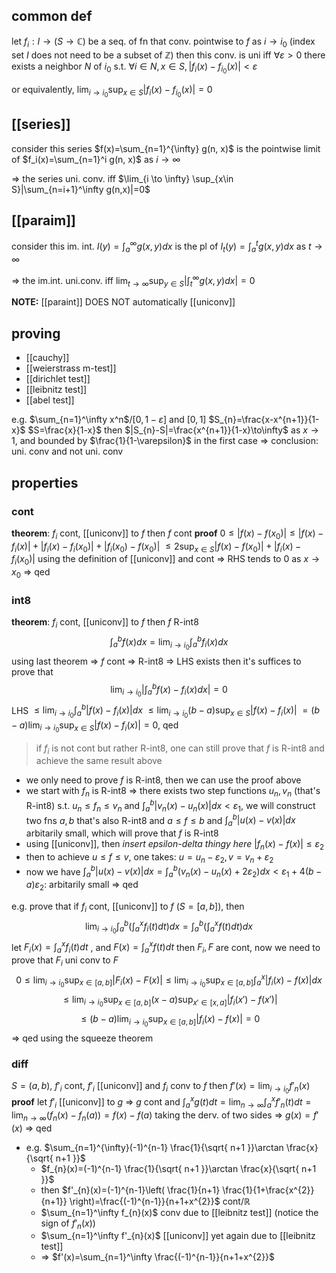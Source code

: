 ## common def
let $f_i: I \to (S \to \mathbb C)$ be a seq. of fn that conv. pointwise to $f$ as $i \to i_0$
(index set $I$ does not need to be a subset of $\mathbb Z$)
then this conv. is uni iff $\forall \varepsilon > 0$ there exists a neighbor $N$ of $i_0$ s.t.
$\forall i\in N, x\in S, |f_i(x)-f_{i_0}(x)| < \varepsilon$

or equivalently, $\lim_{i\to i_0} \sup_{x\in S}|f_i(x)-f_{i_0}(x)| = 0$

## [[series]]
consider this series $f(x)=\sum_{n=1}^{\infty} g(n, x)$
is the pointwise limit of $f_i(x)=\sum_{n=1}^i g(n, x)$ as $i\to \infty$

=> the series uni. conv. iff $\lim_{i \to \infty} \sup_{x\in S}|\sum_{n=i+1}^\infty g(n,x)|=0$

## [[paraim]]
consider this im. int. $I(y)=\int_a^\infty g(x,y)dx$
is the pl of $I_t(y)=\int_a^t g(x,y)dx$ as $t \to \infty$

=> the im.int. uni.conv. iff $\lim_{t\to\infty}\sup_{y\in S} |\int_t^\infty g(x,y)dx| = 0$

**NOTE:** [[paraint]] DOES NOT automatically [[uniconv]]

## proving
- [[cauchy]]
- [[weierstrass m-test]]
- [[dirichlet test]]
- [[leibnitz test]]
- [[abel test]]

e.g. $\sum_{n=1}^\infty x^n$/$[0,1-\varepsilon]$ and $[0,1]$
$S_{n}=\frac{x-x^{n+1}}{1-x}$
$S=\frac{x}{1-x}$
then $|S_{n}-S|=\frac{x^{n+1}}{1-x}\to\infty$ as $x\to 1$, and bounded by $\frac{1}{1-\varepsilon}$ in the first case => conclusion: uni. conv and not uni. conv

## properties
### cont
**theorem**: $f_{i}$ cont, [[uniconv]] to $f$ then $f$ cont
**proof**
$0\leq|f(x)-f(x_{0})|\leq|f(x)-f_{i}(x)|+|f_{i}(x)-f_{i}(x_{0})|+|f_{i}(x_{0})-f(x_{0})|$
$\leq 2\sup_{x\in S}|f(x)-f(x_{0})|+|f_{i}(x)-f_{i}(x_{0})|$
using the definition of [[uniconv]] and cont => RHS tends to 0 as $x\to x_{0}$ => qed

### int8
**theorem**: $f_{i}$ cont, [[uniconv]] to $f$ then $f$ R-int8
$$
\int_{a}^b f(x)dx =\lim_{ i \to i_{0} } \int _{a}^{b}f_{i}(x)dx 
$$
using last theorem => $f$ cont => R-int8 => LHS exists
then it's suffices to prove that
$$
\lim_{ i \to i_{0} } \left|\int _{a}^{b} f(x)-f_{i}(x)dx\right|=0
$$
LHS $\leq \lim_{ i \to i_{0} } \int _{a}^{b} |f(x)-f_{i}(x)|dx$
$\leq \lim_{ i \to i_{0} } (b-a)\sup_{x\in S}|f(x)-f_{i}(x)|$
$=(b-a)\lim_{ i \to i_{0} }\sup_{x\in S}|f(x)-f_{i}(x)| = 0$, qed

>if $f_{i}$ is not cont but rather R-int8, one can still prove that $f$ is R-int8 and achieve the same result above
- we only need to prove $f$ is R-int8, then we can use the proof above
- we start with $f_{n}$ is R-int8 => there exists two step functions $u_{n},v_{n}$ (that's R-int8) s.t. $u_{n}\leq f_{n}\leq v_{n}$ and $\int_{a}^{b}|v_{n}(x)-u_{n}(x)|dx < \varepsilon_{1}$, we will construct two fns $a,b$ that's also R-int8 and $a\leq f\leq b$ and $\int _{a}^{b}|u(x)-v(x)|dx$ arbitarily small, which will prove that $f$ is R-int8
- using [[uniconv]], then *insert epsilon-delta thingy here* $|f_{n}(x)-f(x)|\leq \varepsilon_{2}$
- then to achieve $u\leq f\leq v$, one takes: $u=u_{n}-\varepsilon_{2}, v=v_{n}+\varepsilon_{2}$
- now we have $\int _{a}^{b}|u(x)-v(x)|dx=\int _{a}^b (v_{n}(x)-u_{n}(x)+2\varepsilon_{2})dx$$<\varepsilon_{1}+4(b-a)\varepsilon_{2}$: arbitarily small => qed

e.g. prove that if $f_{i}$ cont, [[uniconv]] to $f$ ($S=[a,b]$), then
$$
\lim_{ i \to i_{0} } \int _{a}^b \left( \int _{a}^xf_{i}(t)dt\right)dx = \int _{a}^b\left( \int _{a}^x f(t)dt  \right) dx 
$$
let $F_{i}(x)=\int _{a}^xf_{i}(t)dt$ , and $F(x)=\int _{a}^xf(t)dt$
then $F_{i},F$ are cont, now we need to prove that $F_{i}$ uni conv to $F$
$$
0\leq\lim_{ i \to i_{0} } \sup_{x\in [a,b]} |F_{i}(x)-F(x)|\leq\lim_{ i \to i_{0} } \sup_{x\in[a,b]}\int _{a}^x  \left|f_{i}(x)-f(x)\right|dx 
$$
$$
\leq \lim_{ i \to i_{0} } \sup_{x\in[a,b]}(x-a)\sup_{x'\in[x,a]}|f_{i}(x')-f(x')|$$
$$\leq (b-a)\lim_{ i \to i_{0} } \sup_{x\in[a,b]}|f_{i}(x)-f(x)| = 0
$$
=> qed using the squeeze theorem

### diff
$S=(a,b)$, $f'_{i}$ cont, $f'_{i}$ [[uniconv]] and $f_{i}$ conv to $f$ then $f'(x)=\lim_{ i \to i_{0} }f'_{n}(x)$
**proof**
let $f'_{i}$ [[uniconv]] to $g$ => $g$ cont and
$\int_{a}^x g(t)dt=\lim_{ n \to \infty }\int _{a}^xf'_{n}(t)dt=\lim_{ n \to \infty }(f_{n}(x)-f_{n}(a))=f(x)-f(a)$
taking the derv. of two sides => $g(x)=f'(x)$ => qed

- e.g. $\sum_{n=1}^{\infty}(-1)^{n-1} \frac{1}{\sqrt{ n+1 }}\arctan \frac{x}{\sqrt{ n+1 }}$
	- $f_{n}(x)=(-1)^{n-1} \frac{1}{\sqrt{ n+1 }}\arctan \frac{x}{\sqrt{ n+1 }}$
	- then $f'_{n}(x)=(-1)^{n-1}\left( \frac{1}{n+1} \frac{1}{1+\frac{x^{2}}{n+1}} \right)=\frac{(-1)^{n-1}}{n+1+x^{2}}$ cont/$\mathbb R$
	- $\sum_{n=1}^\infty f_{n}(x)$ conv due to [[leibnitz test]] (notice the sign of $f'_{n}(x)$)
	- $\sum_{n=1}^\infty f'_{n}(x)$ [[uniconv]] yet again due to [[leibnitz test]]
	- => $f'(x)=\sum_{n=1}^\infty \frac{(-1)^{n-1}}{n+1+x^{2}}$

